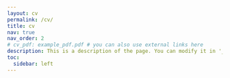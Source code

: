 ```yaml
---
layout: cv
permalink: /cv/
title: cv
nav: true
nav_order: 2
# cv_pdf: example_pdf.pdf # you can also use external links here
description: This is a description of the page. You can modify it in '_pages/cv.md'. You can also change or remove the top pdf download button.
toc:
  sidebar: left
---
```

